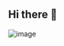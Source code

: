 ## Hi there 👋
![image](https://github.com/user-attachments/assets/f71680ef-04bc-4b35-90dc-e7424ff44bb1)

<!--
**soumya-thoutam/soumya-thoutam** is a ✨ _special_ ✨ repository because its `README.md` (this file) appears on your GitHub profile.

Here are some ideas to get you started:

- 🔭 I’m currently working on ...
- 🌱 I’m currently learning ...
- 👯 I’m looking to collaborate on ...
- 🤔 I’m looking for help with ...
- 💬 Ask me about ...
- 📫 How to reach me: ...
- 😄 Pronouns: ...
- ⚡ Fun fact: ...
-->
